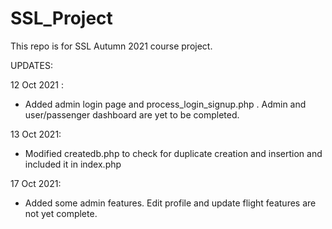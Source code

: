 # SSL_Project
This repo is for SSL Autumn 2021 course project.

UPDATES:

12 Oct 2021 :
* Added admin login page and process_login_signup.php . Admin and user/passenger dashboard are yet to be completed.

13 Oct 2021:
* Modified createdb.php to check for duplicate creation and insertion and included it in index.php 


17 Oct 2021:
* Added some admin features. Edit profile and update flight features are not yet complete.